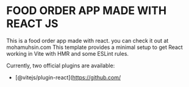 # FOOD ORDER APP MADE WITH REACT JS

This is a food order app made with react.
you can check it out at mohamuhsin.com
This template provides a minimal setup to get React working in Vite with HMR and some ESLint rules.

Currently, two official plugins are available:

- [@vitejs/plugin-react](https://github.com/

